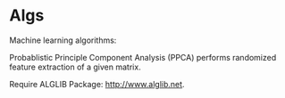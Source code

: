 # Algs

Machine learning algorithms:

Probablistic Principle Component Analysis (PPCA) performs randomized feature extraction of a given matrix.

Require ALGLIB Package: http://www.alglib.net.
